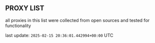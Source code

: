 ## PROXY LIST

all proxies in this list were collected from open sources and tested for functionality

last update: `2025-02-15 20:36:01.442994+00:00` UTC